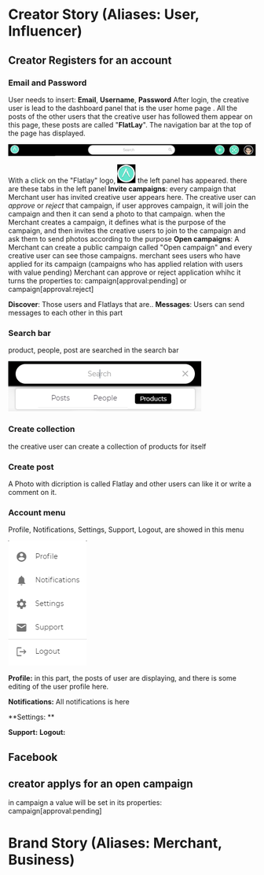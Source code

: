 <!-- TITLE: Flatlay User Story -->
<!-- SUBTITLE: A quick summary of Flatlay User Story -->

# Creator Story (Aliases: User, Influencer)
## Creator Registers for an account
### Email and Password
User needs to insert: **Email**, **Username**, **Password**
After login, the creative user is lead to the dashboard panel that is the user home page .
All the posts of the other users that the creative user has followed them appear on this page, these posts are called "**FlatLay**".
The navigation bar at the top of the page has displayed.

![Screenshot 154](/uploads/screenshot-154.png "Screenshot 154")

With a click on the "Flatlay" logo, ![11](/uploads/11.png "11") the left panel has appeared.
there are these tabs in the left panel
**Invite campaigns**:
every campaign that Merchant user has invited creative user appears here.
The creative user can *approve* or *reject* that campaign, if  user approves campaign, it will join the campaign and then it can send a photo to that campaign. when the Merchant creates a campaign, it defines what is the purpose of the campaign, and then invites the creative users to join to the campaign and ask them to send  photos according to the purpose
**Open campaigns**:
A Merchant can create a public campaign called "Open campaign"  and every creative user can see those campaigns.
merchant sees users who have applied for its campaign (campaigns who has applied relation with users with value pending)
Merchant can approve or reject application whihc it turns the properties to:
campaign[approval:pending] or campaign[approval:reject]

**Discover**:
Those users and Flatlays  that are..
**Messages**:
Users can send messages to each other in this part
### Search bar

product, people, post are searched in the search bar 

![Screenshot 159](/uploads/screenshot-159.png "Screenshot 159")

### Create collection
the creative user can create a collection of products for itself
### Create post
A Photo with dicription is called Flatlay and other users can like it or write a comment on it.
### Account menu
Profile, Notifications, Settings, Support, Logout,  are showed in this menu

![Screenshot 160](/uploads/screenshot-160.png "Screenshot 160")

**Profile:** 
in this part, the posts of user are displaying, and there is some editing of the user profile here.

**Notifications:** 
All notifications is here

**Settings: **

**Support:**
**Logout:**
## Facebook


## creator applys for an open campaign
in campaign a value will be set in its properties:
campaign[approval:pending]





# Brand Story (Aliases: Merchant, Business)

